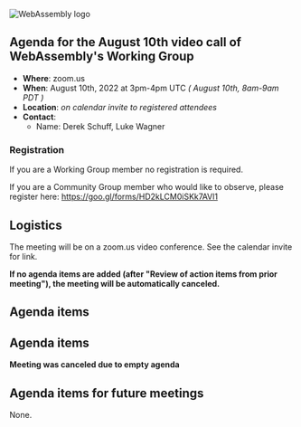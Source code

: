 ![WebAssembly logo](/images/WebAssembly.png)

## Agenda for the August 10th video call of WebAssembly's Working Group

- **Where**: zoom.us
- **When**: August 10th, 2022 at 3pm-4pm UTC *( August 10th, 8am-9am PDT )*
- **Location**: *on calendar invite to registered attendees*
- **Contact**:
    - Name: Derek Schuff, Luke Wagner

### Registration

If you are a Working Group member no registration is required.

If you are a Community Group member who would like to observe, please register here: https://goo.gl/forms/HD2kLCM0iSKk7AVl1

## Logistics

The meeting will be on a zoom.us video conference.
See the calendar invite for link.

**If no agenda items are added (after "Review of action items from prior meeting"),
the meeting will be automatically canceled.**

## Agenda items

## Agenda items

**Meeting was canceled due to empty agenda**

## Agenda items for future meetings

None.
